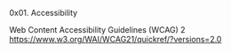 0x01. Accessibility

Web Content Accessibility Guidelines (WCAG) 2
https://www.w3.org/WAI/WCAG21/quickref/?versions=2.0